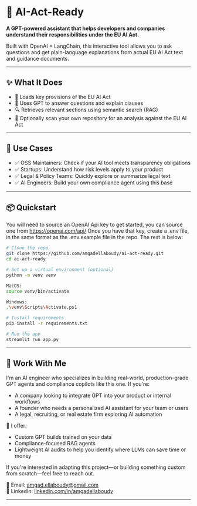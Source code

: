 # 🧠 AI-Act-Ready

**A GPT-powered assistant that helps developers and companies understand their responsibilities under the EU AI Act.**

Built with OpenAI + LangChain, this interactive tool allows you to ask questions and get plain-language explanations from actual EU AI Act text and guidance documents.

---

## ✨ What It Does

- 📜 Loads key provisions of the EU AI Act
- 🤖 Uses GPT to answer questions and explain clauses
- 🔍 Retrieves relevant sections using semantic search (RAG)
- 📂 Optionally scan your own repository for an analysis against the EU AI Act

---

## 🔧 Use Cases

- ✅ OSS Maintainers: Check if your AI tool meets transparency obligations
- ✅ Startups: Understand how risk levels apply to your product
- ✅ Legal & Policy Teams: Quickly explore or summarize legal text
- ✅ AI Engineers: Build your own compliance agent using this base


---

## 📦 Quickstart

You will need to source an OpenAI Api key to get started, you can source one from https://openai.com/api/
Once you have that key, create a .env file, in the same format as the .env.example file in the repo.
The rest is below:

```bash
# Clone the repo
git clone https://github.com/amgadellaboudy/ai-act-ready.git
cd ai-act-ready

# Set up a virtual environment (optional)
python -m venv venv

MacOS:
source venv/bin/activate

Windows:
.\venv\Scripts\Activate.ps1

# Install requirements
pip install -r requirements.txt

# Run the app
streamlit run app.py
```

---

## 👋 Work With Me

I'm an AI engineer who specializes in building real-world, production-grade GPT agents and compliance copilots like this one. If you're:

- A company looking to integrate GPT into your product or internal workflows  
- A founder who needs a personalized AI assistant for your team or users  
- A legal, recruiting, or real estate firm exploring AI automation  

📩 I offer:
- Custom GPT builds trained on your data  
- Compliance-focused RAG agents  
- Lightweight AI audits to help you identify where LLMs can save time or money  

If you're interested in adapting this project—or building something custom from scratch—feel free to reach out.

📧 Email: [amgad.ellaboudy@gmail.com](mailto:amgad.ellaboudy@gmail.com)  
🔗 LinkedIn: [linkedin.com/in/amgadellaboudy](https://www.linkedin.com/in/amgad-ellaboudy-aa596726/)

---


